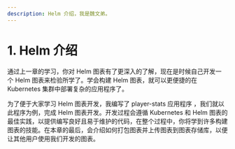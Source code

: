 ```yaml
---
description: Helm 介绍，我是魏文弟。
---
```


# 1. Helm 介绍

通过上一章的学习，你对 Helm 图表有了更深入的了解，现在是时候自己开发一个 Helm 图表来检验所学了。学会构建 Helm 图表，就可以更便捷的在 Kubernetes 集群中部署复杂的应用程序了。

为了便于大家学习 Helm 图表开发，我编写了 player-stats 应用程序 ，我们就以此程序为例，完成 Helm 图表开发。开发过程会遵循 Kubernetes 和 Helm 图表的最佳实践，以提供编写良好且易于维护的代码，在整个过程中，你将学到许多构建图表的技能。在本章的最后，会介绍如何打包图表并上传图表到图表存储库，以便让其他用户使用我们开发的图表。


